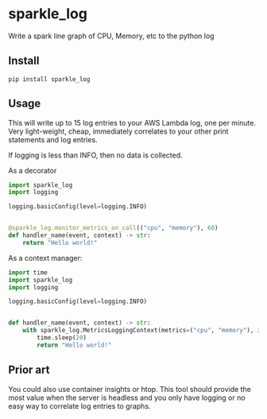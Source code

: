 # sparkle_log
Write a spark line graph of CPU, Memory, etc to the python log


## Install

`pip install sparkle_log`


## Usage

This will write up to 15 log entries to your AWS Lambda log, one per minute. Very light-weight, cheap, immediately 
correlates to your other print statements and log entries.

If logging is less than INFO, then no data is collected.

As a decorator
```python
import sparkle_log
import logging

logging.basicConfig(level=logging.INFO)


@sparkle_log.monitor_metrics_on_call(("cpu", "memory"), 60)
def handler_name(event, context) -> str:
    return "Hello world!"
```

As a context manager:
```python
import time
import sparkle_log
import logging

logging.basicConfig(level=logging.INFO)


def handler_name(event, context) -> str:
    with sparkle_log.MetricsLoggingContext(metrics=("cpu", "memory"), interval=5):
        time.sleep(20)
        return "Hello world!"
```


## Prior art
You could also use container insights or htop. This tool should provide the most value when the server is headless 
and you only have logging or no easy way to correlate log entries to graphs.